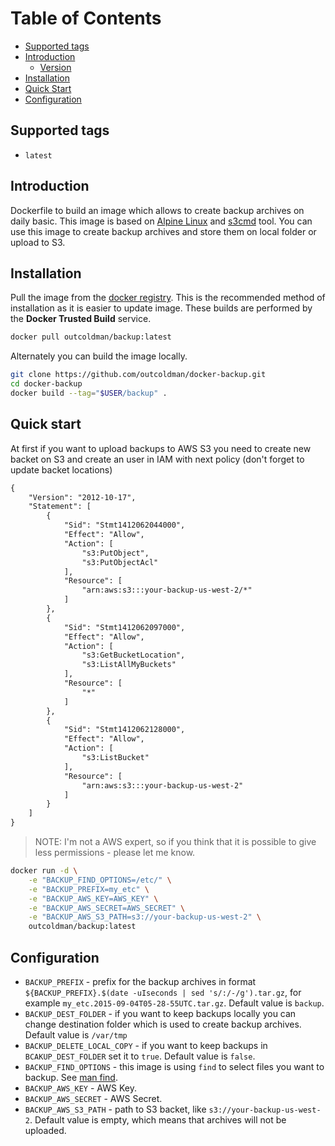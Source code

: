# Table of Contents

- [Supported tags](#supported-tags)
- [Introduction](#introduction)
    - [Version](#version)
- [Installation](#installation)
- [Quick Start](#quick-start)
- [Configuration](#configuration)

## Supported tags

- `latest`

## Introduction

Dockerfile to build an image which allows to create backup archives on daily
basic. This image is based on [Alpine Linux](http://www.alpinelinux.org) and
[s3cmd](http://s3tools.org/s3cmd) tool. You can use this image to create
backup archives and store them on local folder or upload to S3.

## Installation

Pull the image from the [docker registry](https://registry.hub.docker.com/u/outcoldman/backup/).
This is the recommended method of installation as it is easier to update image.
These builds are performed by the **Docker Trusted Build** service.

```bash
docker pull outcoldman/backup:latest
```

Alternately you can build the image locally.

```bash
git clone https://github.com/outcoldman/docker-backup.git
cd docker-backup
docker build --tag="$USER/backup" .
```

## Quick start

At first if you want to upload backups to AWS S3 you need to create new
backet on S3 and create an user in IAM with next policy (don't forget to
update backet locations)

```xml
{
    "Version": "2012-10-17",
    "Statement": [
        {
            "Sid": "Stmt1412062044000",
            "Effect": "Allow",
            "Action": [
                "s3:PutObject",
                "s3:PutObjectAcl"
            ],
            "Resource": [
                "arn:aws:s3:::your-backup-us-west-2/*"
            ]
        },
        {
            "Sid": "Stmt1412062097000",
            "Effect": "Allow",
            "Action": [
                "s3:GetBucketLocation",
                "s3:ListAllMyBuckets"
            ],
            "Resource": [
                "*"
            ]
        },
        {
            "Sid": "Stmt1412062128000",
            "Effect": "Allow",
            "Action": [
                "s3:ListBucket"
            ],
            "Resource": [
                "arn:aws:s3:::your-backup-us-west-2"
            ]
        }
    ]
}
```

> NOTE: I'm not a AWS expert, so if you think that it is possible to give less
> permissions - please let me know.

```bash
docker run -d \
    -e "BACKUP_FIND_OPTIONS=/etc/" \
    -e "BACKUP_PREFIX=my_etc" \
    -e "BACKUP_AWS_KEY=AWS_KEY" \
    -e "BACKUP_AWS_SECRET=AWS_SECRET" \
    -e "BACKUP_AWS_S3_PATH=s3://your-backup-us-west-2" \
    outcoldman/backup:latest
```

## Configuration

- `BACKUP_PREFIX` - prefix for the backup archives in format
    `${BACKUP_PREFIX}.$(date -uIseconds | sed 's/:/-/g').tar.gz`, for example
    `my_etc.2015-09-04T05-28-55UTC.tar.gz`. Default value is `backup`.
- `BACKUP_DEST_FOLDER` - if you want to keep backups locally you can change
    destination folder which is used to create backup archives. Default
    value is `/var/tmp`
- `BACKUP_DELETE_LOCAL_COPY` - if you want to keep backups in
    `BCAKUP_DEST_FOLDER` set it to `true`. Default value is `false`.
- `BACKUP_FIND_OPTIONS` - this image is using `find` to select files you want
    to backup. See [man find](https://www.freebsd.org/cgi/man.cgi?query=find(1)&sektion=).
- `BACKUP_AWS_KEY` - AWS Key.
- `BACKUP_AWS_SECRET` - AWS Secret.
- `BACKUP_AWS_S3_PATH` - path to S3 backet, like `s3://your-backup-us-west-2`.
    Default value is empty, which means that archives will not be uploaded.
